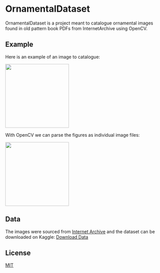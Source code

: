 # OrnamentalDataset

OrnamentalDataset is a project meant to catalogue ornamental images found in old pattern book PDFs from InternetArchive using OpenCV.

## Example

Here is an example of an image to catalogue:

<img src="https://github.com/iankonradjohnson/OrnamentalDataset/blob/master/img_138.png" width="200">

With OpenCV we can parse the figures as individual image files:

<img src="https://github.com/iankonradjohnson/OrnamentalDataset/blob/master/demo.png" width="200">

## Data

The images were sourced from [Internet Archive](https://archive.org/) and the dataset can be downloaded on Kaggle:
[Download Data](https://www.kaggle.com/iankonradjohnson/ornamental-illustrations-dataset/download)


## License
[MIT](https://choosealicense.com/licenses/mit/)
